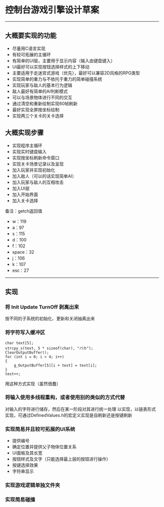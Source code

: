 # 控制台游戏引擎设计草案
---
## 大概要实现的功能
- 尽量用C语言实现
- 有较可拓展的主循环
- 有简单的UI层，主要用于显示内容（输入由键盘键入）
- UI最好可以实现按钮选择样式的上下移动
- 主要适用于走迷宫式游戏（优先），最好可以兼容2D风格的RPG类型
- 实现简单的重力与不依托于重力的简单碰撞系统
- 实现玩家与敌人的基本行为逻辑
- 敌人最好有简单的AI判断模式
- 可以与场景物体进行不同的交互
- 通过清空和重新绘制实现60帧刷新
- 最好实现全屏按坐标绘制
- 实现两三个关卡的关卡选择

## 大概实现步骤
- 实现程序主循环
- 实现实时键盘输入
- 实现按坐标刷新命令窗口
- 实现关卡场景记录以及呈现
- 加入玩家并实现初始化
- 加入敌人（可以的话实现简单AI）
- 加入玩家与敌人的互相攻击
- 加入UI层
- 加入开始界面
- 加入关卡选择

备注：getch返回值
- w：119
- a：97
- s：115
- d：100
- f：102
- space：32
- j：106
- k：107
- esc：27

---

## 实现

### 将 Init Update TurnOff 剥离出来
按不同的子系统的初始化、更新和关闭抽离出来

### 将字符写入缓冲区
    char text[5];
    strcpy_s(text, 5 * sizeof(char), "バカ");
    ClearOutputBuffer();
    for (int i = 0; i < 4; i++)
    {
        g_OutputBuffer[5][i + test] = text[i];
    }
    test++;
用这种方式实现（虽然很蠢）

### 将输入使用多线程重构，或者使用别的类似的方式代替
对输入的字符进行储存，然后在某一阶段对其进行统一处理
以实现，以链表形式实现，可通过DefinedValues.h的宏定义实现是自刷新还是按键刷新

### 实现简易并且较可拓展的UI系统
- 提供编号
- 确定位置并提供父子物体位置关系
- UI面板及其长宽
- 按钮样式及文字（只能选择最上层的按钮进行操作）
- 按键选择效果
- 字符串显示

### 实现游戏逻辑单独文件夹

### 实现简易碰撞
